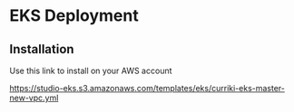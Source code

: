 # EKS Deployment

## Installation

Use this link to install on your AWS account

https://studio-eks.s3.amazonaws.com/templates/eks/curriki-eks-master-new-vpc.yml
